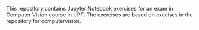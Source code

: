 This repository contains Jupyter Notebook exercises for an exam in Computer Vision course in UPT. The exercises are based on execises in the repository for computervision.
 
 
